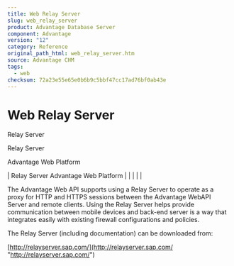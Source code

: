 ```yaml
---
title: Web Relay Server
slug: web_relay_server
product: Advantage Database Server
component: Advantage
version: "12"
category: Reference
original_path_html: web_relay_server.htm
source: Advantage CHM
tags:
  - web
checksum: 72a23e55e65e0b6b9c5bbf47cc17ad76bf0ab43e
---
```


# Web Relay Server

Relay Server

Relay Server

Advantage Web Platform

| Relay Server  Advantage Web Platform |  |  |  |  |

The Advantage Web API supports using a Relay Server to operate as a proxy for HTTP and HTTPS sessions between the Advantage WebAPI Server and remote clients. Using the Relay Server helps provide communication between mobile devices and back-end server is a way that integrates easily with existing firewall configurations and policies.

The Relay Server (including documentation) can be downloaded from:

[http://relayserver.sap.com/](http://relayserver.sap.com/ "http://relayserver.sap.com/")
